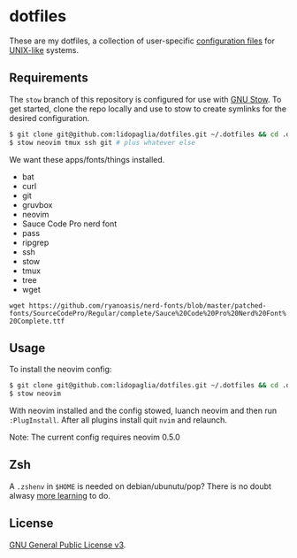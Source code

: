 # dotfiles

These are my dotfiles, a collection of user-specific [configuration
files][1] for [UNIX-like][3] systems.

## Requirements

The `stow` branch of this repository is configured for use with [GNU Stow][2].
To get started, clone the repo locally and use to stow to create symlinks for
the desired configuration.

```bash
$ git clone git@github.com:lidopaglia/dotfiles.git ~/.dotfiles && cd .dotfiles
$ stow neovim tmux ssh git # plus whatever else
```

We want these apps/fonts/things installed.

- bat
- curl
- git
- gruvbox
- neovim
- Sauce Code Pro nerd font 
- pass
- ripgrep
- ssh
- stow
- tmux
- tree
- wget

`wget https://github.com/ryanoasis/nerd-fonts/blob/master/patched-fonts/SourceCodePro/Regular/complete/Sauce%20Code%20Pro%20Nerd%20Font%20Complete.ttf`



## Usage

To install the neovim config:

```bash
$ git clone git@github.com:lidopaglia/dotfiles.git ~/.dotfiles && cd .dotfiles
$ stow neovim
```

With neovim installed and the config stowed, luanch neovim and then run
`:PlugInstall`. After all plugins install quit `nvim` and relaunch.

Note: The current config requires neovim 0.5.0

## Zsh

A `.zshenv` in `$HOME` is needed on debian/ubunutu/pop? There is no doubt
alwasy [more learning][5] to do.

## License

[GNU General Public License v3][4].

[1]: http://dotfiles.github.io/
[2]: https://www.gnu.org/software/stow/
[3]: https://www.computerhope.com/jargon/u/unix-like.htm
[4]: https://www.gnu.org/licenses/gpl-3.0.html
[5]: https://zsh.sourceforge.io/Intro/intro_3.html
[6]: https://github.com/morhetz/gruvbox
[7]: https://github.com/ryanoasis/nerd-fonts
